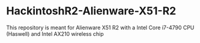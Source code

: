 # HackintoshR2-Alienware-X51-R2
This repository is meant for Alienware X51 R2 with a Intel Core i7-4790 CPU (Haswell) and Intel AX210 wireless chip
